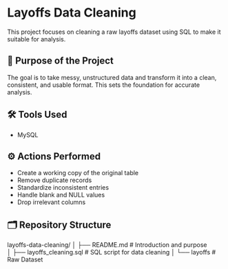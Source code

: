 # Layoffs Data Cleaning

This project focuses on cleaning a raw layoffs dataset using SQL to make it suitable for analysis.

## 🎯 Purpose of the Project
The goal is to take messy, unstructured data and transform it into a clean, consistent, and usable format. 
This sets the foundation for accurate analysis.

## 🛠️ Tools Used
- MySQL

## ⚙️ Actions Performed
- Create a working copy of the original table
- Remove duplicate records
- Standardize inconsistent entries
- Handle blank and NULL values
- Drop irrelevant columns

## 🗂️ Repository Structure
layoffs-data-cleaning/
│
├── README.md                  # Introduction and purpose      
│
├── layoffs_cleaning.sql       # SQL script for data cleaning 
│
└── layoffs                    # Raw Dataset
